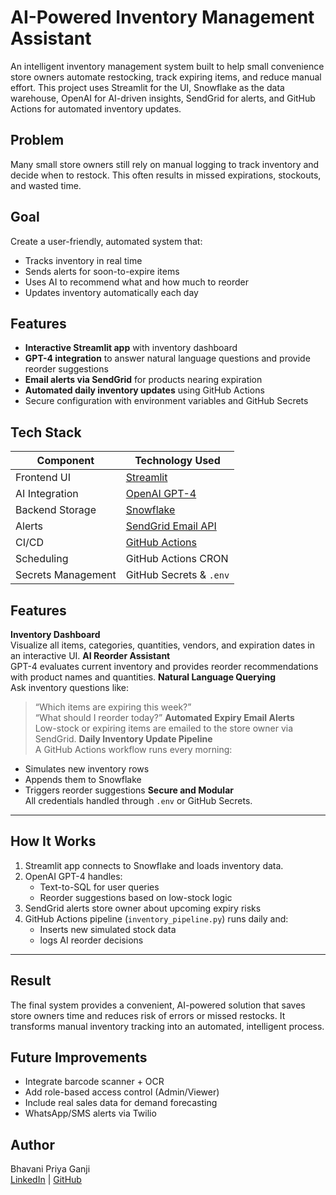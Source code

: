 # AI-Powered Inventory Management Assistant

An intelligent inventory management system built to help small convenience store owners automate restocking, track expiring items, and reduce manual effort. This project uses Streamlit for the UI, Snowflake as the data warehouse, OpenAI for AI-driven insights, SendGrid for alerts, and GitHub Actions for automated inventory updates.

## Problem

Many small store owners still rely on manual logging to track inventory and decide when to restock. This often results in missed expirations, stockouts, and wasted time.

## Goal

Create a user-friendly, automated system that:
- Tracks inventory in real time
- Sends alerts for soon-to-expire items
- Uses AI to recommend what and how much to reorder
- Updates inventory automatically each day

## Features

- **Interactive Streamlit app** with inventory dashboard
- **GPT-4 integration** to answer natural language questions and provide reorder suggestions
- **Email alerts via SendGrid** for products nearing expiration
- **Automated daily inventory updates** using GitHub Actions
- Secure configuration with environment variables and GitHub Secrets

## Tech Stack
| Component        | Technology Used |
|------------------|-----------------|
| Frontend UI      | [Streamlit](https://streamlit.io/) |
| AI Integration   | [OpenAI GPT-4](https://openai.com/) |
| Backend Storage  | [Snowflake](https://www.snowflake.com/) |
| Alerts           | [SendGrid Email API](https://sendgrid.com/) |
| CI/CD            | [GitHub Actions](https://docs.github.com/en/actions) |
| Scheduling       | GitHub Actions CRON |
| Secrets Management | GitHub Secrets & `.env` |

## Features
**Inventory Dashboard**  
Visualize all items, categories, quantities, vendors, and expiration dates in an interactive UI.
**AI Reorder Assistant**  
GPT-4 evaluates current inventory and provides reorder recommendations with product names and quantities.
**Natural Language Querying**  
Ask inventory questions like:  
> “Which items are expiring this week?”  
> “What should I reorder today?”
**Automated Expiry Email Alerts**  
Low-stock or expiring items are emailed to the store owner via SendGrid.
**Daily Inventory Update Pipeline**  
A GitHub Actions workflow runs every morning:
- Simulates new inventory rows
- Appends them to Snowflake
- Triggers reorder suggestions
**Secure and Modular**  
All credentials handled through `.env` or GitHub Secrets.

---

## How It Works

1. Streamlit app connects to Snowflake and loads inventory data.
2. OpenAI GPT-4 handles:
   - Text-to-SQL for user queries
   - Reorder suggestions based on low-stock logic
3. SendGrid alerts store owner about upcoming expiry risks
4. GitHub Actions pipeline (`inventory_pipeline.py`) runs daily and:
   - Inserts new simulated stock data
   - logs AI reorder decisions
---

## Result

The final system provides a convenient, AI-powered solution that saves store owners time and reduces risk of errors or missed restocks. It transforms manual inventory tracking into an automated, intelligent process.

## Future Improvements
- Integrate barcode scanner + OCR
- Add role-based access control (Admin/Viewer)
- Include real sales data for demand forecasting
- WhatsApp/SMS alerts via Twilio

## Author
Bhavani Priya Ganji  
[LinkedIn](https://www.linkedin.com/in/bhavani-priya45/) | [GitHub](https://github.com/Bhavani458)

